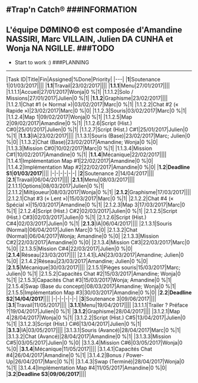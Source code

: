 #Trap'n Catch®
###INFORMATION
---
L'équipe DØMINO© est composée d'Amandine NASSIRI, Marc VILLAIN,  Julien DA CUNHA et Wonja NA NGILLE.
###TODO
---
- Start to work :)
###PLANNING
---
|Task ID|Title|Fin|Assigned|%Done|Priority|
|---|
|**1**|Soutenance 1|01/03/2017||||
|**1.1**|Travail|23/02/2017||||
|**1.1.1**|Menu|27/01/2017||||
|1.1.1.1|Accueil|27/01/2017|Wonja|0 %|1|
|1.1.1.2|Solo / Missions|27/01/2017|Julien|0 %|1|
|**1.1.2**|Graphisme|23/02/2017||||
|1.1.2.1|Chat #1 (« Normal »)|03/02/2017|Marc|0 %|1|
|1.1.2.2|Chat #2 (« Rapide »)|23/02/2017|Marc|0 %|0|
|1.1.2.3|Souris|03/02/2017|Marc|0 %|1|
|1.1.2.4|Map 1|09/02/2017|Wonja|0 %|1|
|1.1.2.5|Map 2|09/02/2017|Amandine|0 %|1|
|1.1.2.6|Script (Hist.) C#0|25/01/2017|Julien|0 %|1|
|1.1.2.7|Script (Hist.) C#1|25/01/2017|Julien|0 %|1|
|**1.1.3**|IA|23/02/2017||||
|1.1.3.1|Souris (Base)|23/02/2017|Marc; Julien|0 %|0|
|1.1.3.2|Chat (Base)|23/02/2017|Amandine; Wonja|0 %|0|
|1.1.3.3|Mission C#0|10/02/2017|Marc|0 %|1|
|1.1.3.4|Mission C#1|10/02/2017|Amandine|0 %|1|
|**1.1.4**|Mécanique|22/02/2017||||
|1.1.4.1|Implémentation Map #1|22/02/2017|Amandine|0 %|0|
|1.1.4.2|Implémentation Map #2|22/02/2017|Amandine|0 %|0|
|**1.2**|**Deadline S1**|**01/03/2017**||||
|-|-|-|-|-|-|
|**2**|Soutenance 2|14/04/2017||||
|**2.1**|Travail|06/04/2017||||
|**2.1.1**|Menu|08/03/2017||||
|2.1.1.1|Options|08/03/2017|Julien|0 %|1|
|2.1.1.2|Miltijoueur|08/03/2017|Wonja|0 %|1|
|**2.1.2**|Graphisme|17/03/2017||||
|2.1.2.1|Chat #3 (« Lent »)|15/03/2017|Marc|0 %|1|
|2.1.2.2|Chat #4 (« Spécial »)|15/03/2017|Amandine|0 %|1|
|2.1.2.3|Map 3|17/03/2017|Marc|0 %|1|
|2.1.2.4|Script (Hist.) C#2|02/03/2017|Julien|0 %|1|
|2.1.2.5|Script (Hist.) C#3|02/03/2017|Julien|0 %|1|
|2.1.2.6|Script (Hist.) C#4|02/03/2017|Julien|0 %|1|
|**2.1.3**|IA|06/04/2017||||
|2.1.3.1|Souris (Normal)|06/04/2017|Julien Marc|0 %|0|
|2.1.3.2|Chat (Normal)|06/04/2017|Wonja; Amandine|0 %|0|
|2.1.3.3|Mission C#2|22/03/2017|Amandine|0 %|0|
|2.1.3.4|Mission C#3|22/03/2017|Marc|0 %|0|
|2.1.3.5|Mission C#4|22/03/2017|Julien|0 %|0|
|**2.1.4**|Réseau|23/03/2017||||
|2.1.4.1|LAN|23/03/2017|Amandine; Julien|0 %|0|
|2.1.4.2|Réseau|23/03/2017|Amandine; Julien|0 %|0|
|**2.1.5**|Mécanique|30/03/2017||||
|2.1.5.1|Pièges souris|15/03/2017|Marc; Julien|0 %|1|
|2.1.5.2|Capacités Chat #2|15/03/2017|Amandine; Wonja|0 %|1|
|2.1.5.3|Capacités Chat #3|15/03/2017|Wonja; Amandine|0 %|1|
|2.1.5.4|Swap (Base du concept)|08/03/2017|Amandine; Wonja|0 %|1|
|2.1.5.5|Implémentation Map #3|30/03/2017|Amandine|0 %|0|
|**2.2**|**Deadline S2**|**14/04/2017**||||
|-|-|-|-|-|-|
|**3**|Soutenance 3|09/06/2017||||
|**3.1**|Travail|11/05/2017||||
|**3.1.1**|Menu|19/04/2017||||
|3.1.1.1|Trailer ? Préface ?|19/04/2017|Julien|0 %|1|
|**3.1.2**|Graphisme|28/04/2017||||
|3.1.2.1|Map 4|28/04/2017|Wonja|0 %|1|
|3.1.2.2|Script (Hist.) C#5|13/04/2017|Julien|0 %|1|
|3.1.2.3|Script (Hist.) C#6|13/04/2017|Julien|0 %|1|
|**3.1.3**|IA|03/05/2017||||
|3.1.3.1|Souris (Avancé)|28/04/2017|Marc|0 %|1|
|3.1.3.2|Chat (Avancé)|28/04/2017|Amandine|0 %|1|
|3.1.3.3|Mission C#5|03/05/2017|Julien|0 %|0|
|3.1.3.4|Mission C#6|03/05/2017|Wonja|0 %|0|
|**3.1.4**|Mécanique|11/05/2017||||
|3.1.4.1|Capacités Chat #4|26/04/2017|Amandine|0 %|1|
|3.1.4.2|Bonus / Power-Up|26/04/2017|Marc|0 %|1|
|3.1.4.3|Swap (Terminé)|28/04/2017|Wonja|0 %|1|
|3.1.4.4|Implémentation Map #4|11/05/2017|Amandine|0 %|0|
|**3.2**|**Deadline S3**|**09/06/2017**||||

